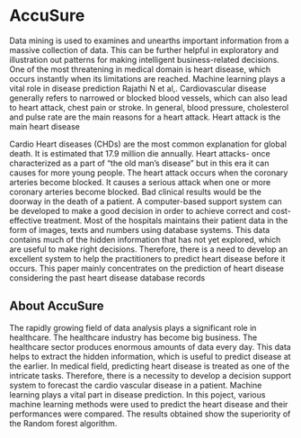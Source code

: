 # AccuSure
Data mining is used to examines and unearths important information from a massive collection of data. This can be further helpful in exploratory and illustration out patterns for making intelligent business-related decisions. One of the most threatening in medical domain is heart disease, which occurs instantly when its limitations are reached. Machine learning plays a vital role in disease prediction Rajathi N et al,. Cardiovascular disease generally refers to narrowed or blocked blood vessels, which can also lead to heart attack, chest pain or stroke. In general, blood pressure, cholesterol and pulse rate are the main reasons for a heart attack. Heart attack is the main heart disease

Cardio Heart diseases (CHDs) are the most common explanation for global death. It is estimated that 17.9 million die annually. Heart attacks- once characterized as a part of “the old man’s disease” but in this era it can causes for more young people. The heart attack occurs when the coronary arteries become blocked. It causes a serious attack when one or more coronary arteries become blocked. Bad clinical results would be the doorway in the death of a patient. A computer-based support system can be developed to make a good decision in order to achieve correct and cost-effective treatment. Most of the hospitals maintains their patient data in the form of images, texts and numbers using database systems. This data contains much of the hidden information that has not yet explored, which are useful to make right decisions. Therefore, there is a need to develop an excellent system to help the practitioners to predict heart disease before it occurs. This paper mainly concentrates on the prediction of heart disease considering the past heart disease database records

## About AccuSure

The rapidly growing field of data analysis plays a significant role in healthcare. The healthcare industry has become big business. The healthcare sector produces enormous amounts of data every day. This data helps to extract the hidden information, which is useful to predict disease at the earlier. In medical field, predicting heart disease is treated as one of the intricate tasks. Therefore, there is a necessity to develop a decision support system to forecast the cardio vascular disease in a patient. Machine learning plays a vital part in disease prediction. In this poject, various machine learning methods were used to predict the heart disease and their performances were compared. The results obtained show the superiority of the Random forest algorithm.
